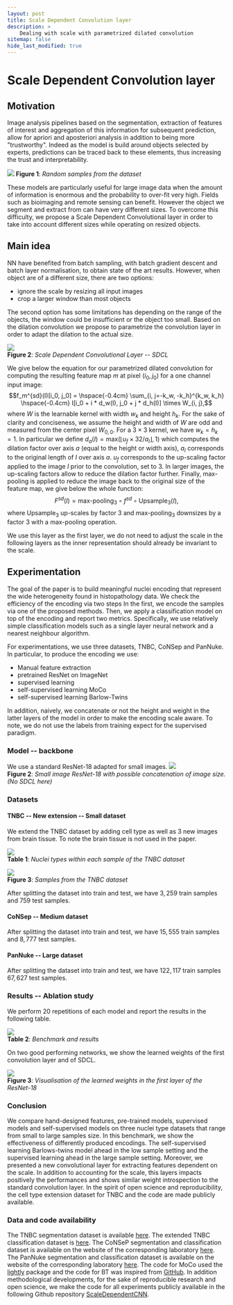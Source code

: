 ```yaml
---
layout: post
title: Scale Dependent Convolution layer
description: >
    Dealing with scale with parametrized dilated convolution
sitemap: false
hide_last_modified: true
---
```


# Scale Dependent Convolution layer

## Motivation
Image analysis pipelines based on the segmentation, extraction of features of interest and aggregation of this information for subsequent prediction, allow for apriori and aposteriori analysis in addition to being more "trustworthy".
Indeed as the model is build around objects selected by experts, predictions can be traced back to these elements, thus increasing the trust and interpretability. 

![](/assets/img/posts/arxiv/pipeline.png)
**Figure 1**: *Random samples from the dataset*

These models are particularly useful for large image data when the amount of information is enormous and the probability to over-fit very high.
Fields such as bioimaging and remote sensing can benefit.
However the object we segment and extract from can have very different sizes.
To overcome this difficulty, we propose a Scale Dependent Convolutional layer in order to take into account different sizes while operating on resized objects.
## Main idea

NN have benefited from batch sampling, with batch gradient descent and batch layer normalisation, to obtain state of the art results.
However, when object are of a different size, there are two options:

- ignore the scale by resizing all input images
- crop a larger window than most objects

The second option has some limitations has depending on the range of the objects, the window could be insufficient or the object too small.
Based on the dilation convolution we propose to parametrize the convolution layer in order to adapt the dilation to the actual size.

![](/assets/img/posts/arxiv/SDCL.png) \
**Figure 2**: *Scale Dependent Convolutional Layer -- SDCL*


We give below the equation for our parametrized dilated convolution for computing the resulting feature map $m$ at pixel $(i_0, j_0)$ for a one channel input image:
$$f_m^{sd}(I)[i_0, j_0] = \hspace{-0.4cm} \sum_{i, j=-k_w, -k_h}^{k_w, k_h} \hspace{-0.4cm}  I[i_0 + i * d_w(I), j_0 + j * d_h(I)] \times W_{i, j},$$
where $W$ is the learnable kernel with width $w_k$ and height $h_k$.
For the sake of clarity and conciseness, we assume the height and width of $W$ are odd and measured from the center pixel $W_{0,0}$.
For a $3\times3$ kernel, we have $w_k = h_k = 1$.
In particular we define $d_a(I) = \text{max}(\lfloor u_f \times 32 / a_I \rfloor, 1)$ which computes the dilation factor over axis $a$ (equal to the height or width axis), $a_I$ corresponds to the original length of $I$ over axis $a$.
$u_f$ corresponds to the up-scaling factor applied to the image $I$ prior to the convolution, set to $3$. 
In larger images, the up-scaling factors allow to reduce the dilation factor further.
Finally, max-pooling is applied to reduce the image back to the original size of the feature map, we give below the whole function:
$$F^{sd}(I) = \text{max-pooling}_3 \circ f^{sd} \circ \text{Upsample}_3 (I),$$
where $\text{Upsample}_3$ up-scales by factor $3$ and $\text{max-pooling}_3$ downsizes by a factor $3$ with a max-pooling operation.

We use this layer as the first layer, we do not need to adjust the scale in the following layers as the inner representation should already be invariant to the scale.


## Experimentation

The goal of the paper is to build meaningful nuclei encoding that represent the wide heterogeneity found in histopathology data.
We check the efficiency of the encoding via two steps
In the first, we encode the samples via one of the proposed methods.
Then, we apply a classification model on top of the encoding and report two metrics.
Specifically, we use relatively simple classification models such as a single layer neural network and a nearest neighbour algorithm.

For experimentations, we use three datasets, TNBC, CoNSep and PanNuke.
In particular, to produce the encoding we use:

- Manual feature extraction
- pretrained ResNet on ImageNet
- supervised learning
- self-supervised learning MoCo
- self-supervised learning Barlow-Twins

In addition, naively, we concatenate or not the height and weight in the latter layers of the model in order to make the encoding scale aware.
To note, we do not use the labels from training expect for the supervised paradigm.



### Model -- backbone

We use a standard ResNet-18 adapted for small images.
![](/assets/img/posts/arxiv/ModelSRN.png) \
**Figure 2**: *Small image ResNet-18 with possible concatenation of image size. (No SDCL here)*

### Datasets

#### TNBC -- New extension -- Small dataset
We extend the TNBC dataset by adding cell type as well as 3 new images from brain tissue.
To note the brain tissue is not used in the paper.

![](/assets/img/posts/arxiv/table_tnbc.png) \
**Table 1**: *Nuclei types within each sample of the TNBC dataset*

![](/assets/img/posts/arxiv/tnbc.png) \
**Figure 3**: *Samples from the TNBC dataset*

After splitting the dataset into train and test, we have $3,259$ train samples and $759$ test samples.

#### CoNSep -- Medium dataset

After splitting the dataset into train and test, we have $15,555$ train samples and $8,777$ test samples.

#### PanNuke -- Large dataset

After splitting the dataset into train and test, we have $122,117$ train samples  $67,627$ test samples.

### Results -- Ablation study

We perform 20 repetitions of each model and report the results in the following table.

![](/assets/img/posts/arxiv/results.png) \
**Table 2**: *Benchmark and results*

On two good performing networks, we show the learned weights of the first convolution layer and of SDCL.

![](/assets/img/posts/arxiv/weights.png) \
**Figure 3**: *Visualisation of the learned weights in the first layer of the ResNet-18*


### Conclusion 

We compare hand-designed features, pre-trained models, supervised models and self-supervised models on three nuclei type datasets that range from small to large samples size.
In this benchmark, we show the effectiveness of differently produced encodings.
The self-supervised learning Barlows-twins model ahead in the low sample setting and the supervised learning ahead in the large sample setting.
Moreover, we presented a new convolutional layer for extracting features dependent on the scale.
In addition to accounting for the scale, this layers impacts positively the performances and shows similar weight introspection to the standard convolution layer.
In the spirit of open science and reproducibility, the cell type extension dataset for TNBC and the code are made publicly available.

### Data and code availability

The TNBC segmentation dataset is available [here](https://zenodo.org/record/1175282).
The extended TNBC classification dataset is [here](https://zenodo.org/record/3552674).
The CoNSeP segmentation and classification dataset is available on the website of the corresponding laboratory [here](https://warwick.ac.uk/fac/cross_fac/tia/data/hovernet/).
The PanNuke segmentation and classification dataset is available on the website of the corresponding laboratory [here](https://warwick.ac.uk/fac/cross_fac/tia/data/pannuke).
The code for MoCo used the [lightly](https://docs.lightly.ai/index.html) package and the code for BT was inspired from [GitHub](https://github.com/yaohungt/Barlow-Twins-HSIC).
In addition methodological developments, for the sake of reproducible research and open science, we make the code for all experiments publicly available in the following Github repository [ScaleDependentCNN](https://github.com/PeterJackNaylor/ScaleDependentCNN).
